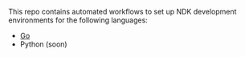 This repo contains automated workflows to set up NDK development environments for the following languages:
- [Go](https://github.com/srl-labs/ndk-dev-environment/tree/go)
- Python (soon)